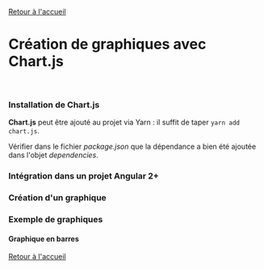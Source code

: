 [Retour à l'accueil](../index.md)

# Création de graphiques avec Chart.js
<br />

### Installation de Chart.js

**Chart.js** peut être ajouté au projet via Yarn : il suffit de taper `yarn add chart.js`.

Vérifier dans le fichier *package.json* que la dépendance a bien été ajoutée dans l'objet *dependencies*.

### Intégration dans un projet Angular 2+

### Création d'un graphique

### Exemple de graphiques

#### Graphique en barres

[Retour à l'accueil](../index.md)